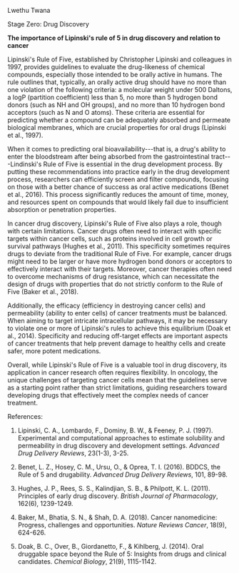 Lwethu Twana

Stage Zero: Drug Discovery

**The importance of Lipinski's rule of 5 in drug discovery and relation
to cancer**

Lipinski's Rule of Five, established by Christopher Lipinski and
colleagues in 1997, provides guidelines to evaluate the drug-likeness of
chemical compounds, especially those intended to be orally active in
humans. The rule outlines that, typically, an orally active drug should
have no more than one violation of the following criteria: a molecular
weight under 500 Daltons, a logP (partition coefficient) less than 5, no
more than 5 hydrogen bond donors (such as NH and OH groups), and no more
than 10 hydrogen bond acceptors (such as N and O atoms). These criteria
are essential for predicting whether a compound can be adequately
absorbed and permeate biological membranes, which are crucial properties
for oral drugs (Lipinski et al., 1997).

When it comes to predicting oral bioavailability---that is, a drug\'s
ability to enter the bloodstream after being absorbed from the
gastrointestinal tract---Lindinski\'s Rule of Five is essential in the
drug development process. By putting these recommendations into practice
early in the drug development process, researchers can efficiently
screen and filter compounds, focusing on those with a better chance of
success as oral active medications (Benet et al., 2016). This process
significantly reduces the amount of time, money, and resources spent on
compounds that would likely fail due to insufficient absorption or
penetration properties.

In cancer drug discovery, Lipinski's Rule of Five also plays a role,
though with certain limitations. Cancer drugs often need to interact
with specific targets within cancer cells, such as proteins involved in
cell growth or survival pathways (Hughes et al., 2011). This specificity
sometimes requires drugs to deviate from the traditional Rule of Five.
For example, cancer drugs might need to be larger or have more hydrogen
bond donors or acceptors to effectively interact with their targets.
Moreover, cancer therapies often need to overcome mechanisms of drug
resistance, which can necessitate the design of drugs with properties
that do not strictly conform to the Rule of Five (Baker et al., 2018).

Additionally, the efficacy (efficiency in destroying cancer cells) and
permeability (ability to enter cells) of cancer treatments must be
balanced. When aiming to target intricate intracellular pathways, it may
be necessary to violate one or more of Lipinski\'s rules to achieve this
equilibrium (Doak et al., 2014). Specificity and reducing off-target
effects are important aspects of cancer treatments that help prevent
damage to healthy cells and create safer, more potent medications.

Overall, while Lipinski's Rule of Five is a valuable tool in drug
discovery, its application in cancer research often requires
flexibility. In oncology, the unique challenges of targeting cancer
cells mean that the guidelines serve as a starting point rather than
strict limitations, guiding researchers toward developing drugs that
effectively meet the complex needs of cancer treatment.

References:

1.  Lipinski, C. A., Lombardo, F., Dominy, B. W., & Feeney, P. J.
    (1997). Experimental and computational approaches to estimate
    solubility and permeability in drug discovery and development
    settings. *Advanced Drug Delivery Reviews*, 23(1-3), 3-25.

2.  Benet, L. Z., Hosey, C. M., Ursu, O., & Oprea, T. I. (2016). BDDCS,
    the Rule of 5 and drugability. *Advanced Drug Delivery Reviews*,
    101, 89-98.

3.  Hughes, J. P., Rees, S. S., Kalindjian, S. B., & Philpott, K. L.
    (2011). Principles of early drug discovery. *British Journal of
    Pharmacology*, 162(6), 1239-1249.

4.  Baker, M., Bhatia, S. N., & Shah, D. A. (2018). Cancer nanomedicine:
    Progress, challenges and opportunities. *Nature Reviews Cancer*,
    18(9), 624-626.

5.  Doak, B. C., Over, B., Giordanetto, F., & Kihlberg, J. (2014). Oral
    druggable space beyond the Rule of 5: Insights from drugs and
    clinical candidates. *Chemical Biology*, 21(9), 1115-1142.
